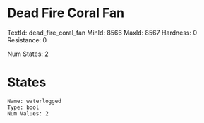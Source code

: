 # Dead Fire Coral Fan
TextId: dead_fire_coral_fan
MinId: 8566
MaxId: 8567
Hardness: 0
Resistance: 0

Num States: 2
# States
```
Name: waterlogged
Type: bool
Num Values: 2
```